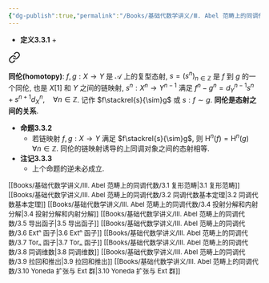 ```yaml
---
{"dg-publish":true,"permalink":"/Books/基础代数学讲义/Ⅲ. Abel 范畴上的同调代数/3.3 同伦范畴/","dgPassFrontmatter":true,"created":"2024-07-15T20:36:15.729+08:00","updated":"2024-08-07T19:41:51.157+08:00"}
---
```


+ **定义3.3.1**
	+ 
<div class="transclusion internal-embed is-loaded"><a class="markdown-embed-link" href="/books///2-1/#4d42bd" aria-label="Open link"><svg xmlns="http://www.w3.org/2000/svg" width="24" height="24" viewBox="0 0 24 24" fill="none" stroke="currentColor" stroke-width="2" stroke-linecap="round" stroke-linejoin="round" class="svg-icon lucide-link"><path d="M10 13a5 5 0 0 0 7.54.54l3-3a5 5 0 0 0-7.07-7.07l-1.72 1.71"></path><path d="M14 11a5 5 0 0 0-7.54-.54l-3 3a5 5 0 0 0 7.07 7.07l1.71-1.71"></path></svg></a><div class="markdown-embed">



**同伦(homotopy)**: $f,g:X\rightarrow Y$ 是 $\mathcal{A}$ 上的复型态射, $s=(s^n)_{n \in \mathbb{Z}}$ 是 $f$ 到 $g$ 的一个同伦, 也是 $X[1]$ 和 $Y$ 之间的链映射, $s^n:X^n\rightarrow Y^{n-1}$ 满足 $f^n-g^n=d^{n-1}_Ys^n+s^{n+1}d^n_X,\quad \forall n \in\mathbb{Z}$. 记作 $f\stackrel{s}{\sim}g$ 或 $s:f\sim g$. **同伦是态射之间的关系**. 

</div></div>

+ **命题3.3.2**
	+ 若链映射 $f,g:X\rightarrow Y$ 满足 $f\stackrel{s}{\sim}g$, 则 $\mathrm{H}^n(f)=\mathrm{H}^n(g)\quad\forall n \in \mathbb{Z}$. 同伦的链映射诱导的上同调对象之间的态射相等.
+ **注记3.3.3**
	+ 上个命题的逆未必成立.

<font size="2">[[Books/基础代数学讲义/Ⅲ. Abel 范畴上的同调代数/3.1 复形范畴\|3.1 复形范畴]]</font>
<font size="2">[[Books/基础代数学讲义/Ⅲ. Abel 范畴上的同调代数/3.2 同调代数基本定理\|3.2 同调代数基本定理]]</font>
<font size="2">[[Books/基础代数学讲义/Ⅲ. Abel 范畴上的同调代数/3.4 投射分解和内射分解\|3.4 投射分解和内射分解]]</font>
<font size="2">[[Books/基础代数学讲义/Ⅲ. Abel 范畴上的同调代数/3.5 导出函子\|3.5 导出函子]]</font>
<font size="2">[[Books/基础代数学讲义/Ⅲ. Abel 范畴上的同调代数/3.6 Extⁿ 函子\|3.6 Extⁿ 函子]]</font>
<font size="2">[[Books/基础代数学讲义/Ⅲ. Abel 范畴上的同调代数/3.7 Torₙ 函子\|3.7 Torₙ 函子]]</font>
<font size="2">[[Books/基础代数学讲义/Ⅲ. Abel 范畴上的同调代数/3.8 同调维数\|3.8 同调维数]]</font>
<font size="2">[[Books/基础代数学讲义/Ⅲ. Abel 范畴上的同调代数/3.9 拉回和推出\|3.9 拉回和推出]]</font>
<font size="2">[[Books/基础代数学讲义/Ⅲ. Abel 范畴上的同调代数/3.10 Yoneda 扩张与 Ext 群\|3.10 Yoneda 扩张与 Ext 群]]</font>